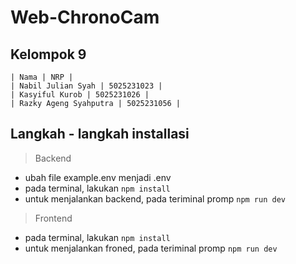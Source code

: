 ﻿# Web-ChronoCam

## Kelompok 9
    | Nama | NRP |
    | Nabil Julian Syah | 5025231023 |
    | Kasyiful Kurob | 5025231026 |
    | Razky Ageng Syahputra | 5025231056 |

## Langkah - langkah installasi
> Backend
- ubah file example.env menjadi .env
- pada terminal, lakukan `npm install`
- untuk menjalankan backend, pada teriminal promp `npm run dev`

> Frontend
- pada terminal, lakukan `npm install`
- untuk menjalankan froned, pada teriminal promp `npm run dev`

